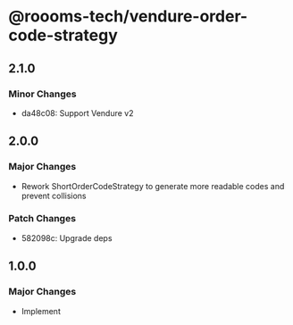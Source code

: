 # @roooms-tech/vendure-order-code-strategy

## 2.1.0

### Minor Changes

-   da48c08: Support Vendure v2

## 2.0.0

### Major Changes

-   Rework ShortOrderCodeStrategy to generate more readable codes and prevent collisions

### Patch Changes

-   582098c: Upgrade deps

## 1.0.0

### Major Changes

-   Implement
